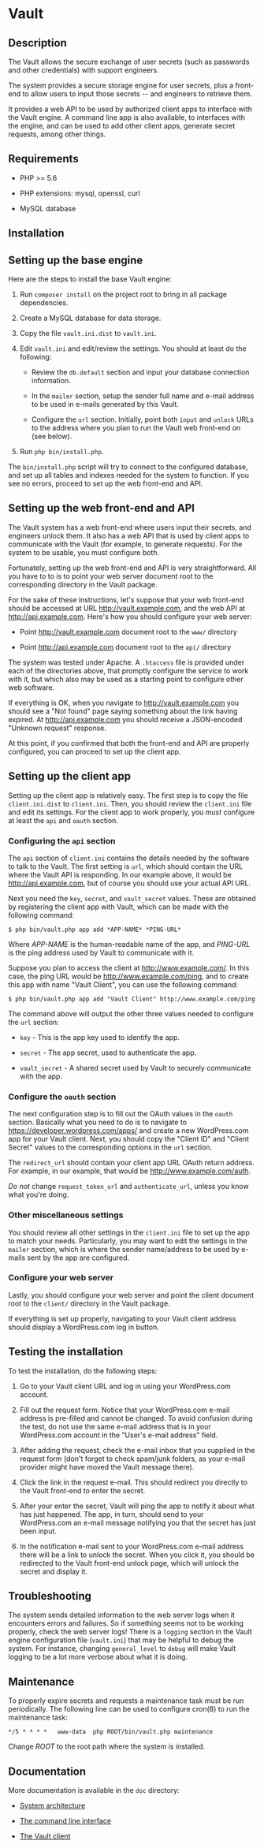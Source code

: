 Vault
=====

Description
-----------

The Vault allows the secure exchange of user secrets (such as
passwords and other credentials) with support engineers.

The system provides a secure storage engine for user secrets, plus a
front-end to allow users to input those secrets -- and engineers to
retrieve them.

It provides a web API to be used by authorized client apps to
interface with the Vault engine. A command line app is also available,
to interfaces with the engine, and can be used to add other client
apps, generate secret requests, among other things.


Requirements
------------

* PHP >= 5.6

* PHP extensions: mysql, openssl, curl

* MySQL database


Installation
------------

## Setting up the base engine ##

Here are the steps to install the base Vault engine:

1. Run `composer install` on the project root to bring in all package
   dependencies.

2. Create a MySQL database for data storage.

3. Copy the file `vault.ini.dist` to `vault.ini`.

4. Edit `vault.ini` and edit/review the settings. You should at least
   do the following:

   - Review the `db.default` section and input your database
     connection information.

   - In the `mailer` section, setup the sender full name and e-mail
     address to be used in e-mails generated by this Vault.

   - Configure the `url` section. Initially, point both `input` and
     `unlock` URLs to the address where you plan to run the Vault
      web front-end on (see below).

5. Run `php bin/install.php`.

The `bin/install.php` script will try to connect to the configured
database, and set up all tables and indexes needed for the system to
function. If you see no errors, proceed to set up the web front-end
and API.


## Setting up the web front-end and API ##

The Vault system has a web front-end where users input their secrets,
and engineers unlock them. It also has a web API that is used by
client apps to communicate with the Vault (for example, to generate
requests). For the system to be usable, you must configure both.

Fortunately, setting up the web front-end and API is very
straightforward. All you have to to is to point your web server
document root to the corresponding directory in the Vault package.

For the sake of these instructions, let's suppose that your web
front-end should be accessed at URL http://vault.example.com, and the
web API at http://api.example.com. Here's how you should configure
your web server:

- Point http://vault.example.com document root to the `www/` directory

- Point http://api.example.com document root to the `api/` directory

The system was tested under Apache. A `.htaccess` file is provided
under each of the directories above, that promptly configure the
service to work with it, but which also may be used as a starting
point to configure other web software.

If everything is OK, when you navigate to http://vault.example.com you
should see a "Not found" page saying something about the link having
expired. At http://api.example.com you should receive a JSON-encoded
"Unknown request" response.

At this point, if you confirmed that both the front-end and API are
properly configured, you can proceed to set up the client app.


## Setting up the client app ##

Setting up the client app is relatively easy. The first step is to
copy the file `client.ini.dist` to `client.ini`. Then, you should
review the `client.ini` file and edit its settings. For the client app
to work properly, you *must* configure at least the `api` and `oauth`
section.

### Configuring the `api` section ###

The `api` section of `client.ini` contains the details needed by the
software to talk to the Vault. The first setting is `url`, which
should contain the URL where the Vault API is responding. In our
example above, it would be http://api.example.com, but of course you
should use your actual API URL.

Next you need the `key`, `secret`, and `vault_secret` values. These
are obtained by registering the client app with Vault, which can be
made with the following command:

    $ php bin/vault.php app add *APP-NAME* *PING-URL*

Where *APP-NAME* is the human-readable name of the app, and *PING-URL*
is the ping address used by Vault to communicate with it.

Suppose you plan to access the client at http://www.example.com/. In
this case, the ping URL would be http://www.example.com/ping, and to
create this app with name "Vault Client", you can use the following
command:

    $ php bin/vault.php app add "Vault Client" http://www.example.com/ping

The command above will output the other three values needed to
configure the `url` section:

- `key` - This is the app key used to identify the app.

- `secret` - The app secret, used to authenticate the app.

- `vault_secret` - A shared secret used by Vault to securely
  communicate with the app.


### Configure the `oauth` section ###

The next configuration step is to fill out the OAuth values in the
`oauth` section. Basically what you need to do is to navigate to
https://developer.wordpress.com/apps/ and create a new WordPress.com
app for your Vault client. Next, you should copy the "Client ID" and
"Client Secret" values to the corresponding options in the `url`
section.

The `redirect_url` should contain your client app URL OAuth return
address. For example, in our example, that would be
http://www.example.com/auth.

*Do not* change `request_token_url` and `authenticate_url`, unless you
know what you're doing.

### Other miscellaneous settings ###

You should review all other settings in the `client.ini` file to set
up the app to match your needs. Particularly, you may want to edit the
settings in the `mailer` section, which is where the sender
name/address to be used by e-mails sent by the app are configured.


### Configure your web server ###

Lastly, you should configure your web server and point the client
document root to the `client/` directory in the Vault package.

If everything is set up properly, navigating to your Vault client
address should display a WordPress.com log in button.


## Testing the installation ##

To test the installation, do the following steps:

1. Go to your Vault client URL and log in using your WordPress.com
   account.

2. Fill out the request form. Notice that your WordPress.com e-mail
   address is pre-filled and cannot be changed. To avoid confusion
   during the test, do not use the same e-mail address that is in your
   WordPress.com account in the "User's e-mail address" field.

3. After adding the request, check the e-mail inbox that you supplied
   in the request form (don't forget to check spam/junk folders, as
   your e-mail provider might have moved the Vault message there).

4. Click the link in the request e-mail. This should redirect you
   directly to the Vault front-end to enter the secret.

5. After your enter the secret, Vault will ping the app to notify it
   about what has just happened. The app, in turn, should send to your
   WordPress.com an e-mail message notifying you that the secret has
   just been input.

6. In the notification e-mail sent to your WordPress.com e-mail
   address there will be a link to unlock the secret. When you click
   it, you should be redirected to the Vault front-end unlock page,
   which will unlock the secret and display it.


Troubleshooting
---------------

The system sends detailed information to the web server logs when it
encounters errors and failures. So if something seems not to be
working properly, check the web server logs! There is a `logging`
section in the Vault engine configuration file (`vault.ini`) that may
be helpful to debug the system. For instance, changing `general_level`
to `debug` will make Vault logging to be a lot more verbose about what
it is doing.


Maintenance
-----------

To properly expire secrets and requests a maintenance task must be run
periodically. The following line can be used to configure cron(8) to
run the maintenance task:

    */5 * * * *   www-data  php ROOT/bin/vault.php maintenance

Change *ROOT* to the root path where the system is installed.


Documentation
-------------

More documentation is available in the `doc` directory:

* [System architecture](doc/architecture.md)

* [The command line interface](doc/cli.md)

* [The Vault client](doc/client.md)
